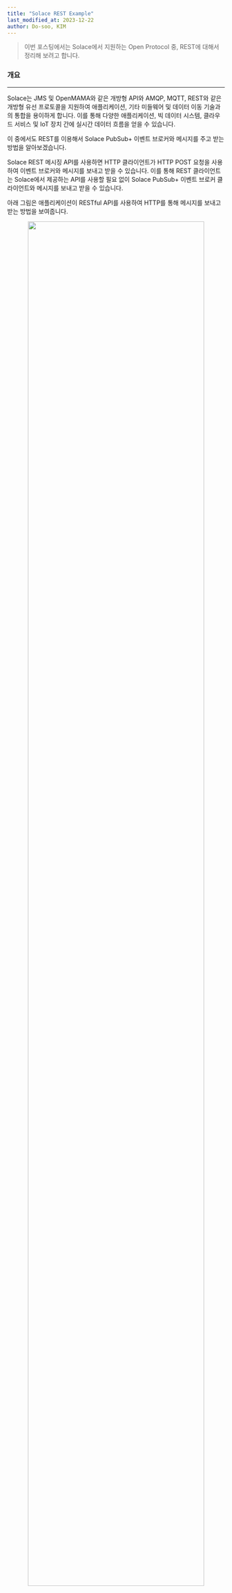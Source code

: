 ```yaml
---
title: "Solace REST Example"
last_modified_at: 2023-12-22
author: Do-soo, KIM
---
```



> 이번 포스팅에서는 Solace에서 지원하는 Open Protocol 중, REST에 대해서 정리해 보려고 합니다.

### 개요
---

Solace는 JMS 및 OpenMAMA와 같은 개방형 API와 AMQP, MQTT, REST와 같은 개방형 유선 프로토콜을 지원하여 애플리케이션, 기타 미들웨어 및 데이터 이동 기술과의 통합을 용이하게 합니다. 이를 통해 다양한 애플리케이션, 빅 데이터 시스템, 클라우드 서비스 및 IoT 장치 간에 실시간 데이터 흐름을 얻을 수 있습니다.

이 중에서도 REST를 이용해서 Solace PubSub+ 이벤트 브로커와 메시지를 주고 받는 방법을 알아보겠습니다.

Solace REST 메시징 API를 사용하면 HTTP 클라이언트가 HTTP POST 요청을 사용하여 이벤트 브로커와 메시지를 보내고 받을 수 있습니다. 이를 통해 REST 클라이언트는 Solace에서 제공하는 API를 사용할 필요 없이 Solace PubSub+ 이벤트 브로커 클라이언트와 메시지를 보내고 받을 수 있습니다.

아래 그림은 애플리케이션이 RESTful API를 사용하여 HTTP를 통해 메시지를 보내고 받는 방법을 보여줍니다.


<p align="center">
    <img src="https://github.com/epozen-dt/epozen-dt.github.io/assets/92565548/8337ae15-b12f-4f83-9981-98ea6ce0e07c" width="90%" height="90%" />
</p>

REST Producer는 HTTP POST 요청 body에 메시지 내용을 보내고, 응답 내용은 HTTP 200 OK 응답의 body에 전달됩니다. 

#### REST 수행 단계
---

아래 그림은 이벤트 브로커에 대한 연결 설정부터 데이터 흐름 시작까지의 단계 수행 과정입니다.<br>

<p align="center">
    <img src="https://github.com/epozen-dt/epozen-dt.github.io/assets/92565548/009395d1-8edf-41db-ac62-725cd436570a" width="90%" height="90%" />
</p>


1. REST 메시지 생성

2. REST 메시지 송신

3. 브로커 인증

4. 브로커 승인

5. 브로커 경로

6. URI 기반 브로커 지속

7. Subscribe 설정

8. 웹후크를 통해 애플리케이션에 대한 연결 open

9. 메시지 삭제

### REST 테스트
---

자, 그럼 이제 REST를 통해 메시지를 보내볼까요?

필자는 curl을 사용해 테스트 해 보았습니다.<br>
여러분들은 편하게 Postman 같은 무료 프로그램을 사용하셔도 됩니다.

Q/test라는 Queue로 "Hello World Queue"라는 메시지를 보내보겠습니다.<br>
사용방법은 다음과 같습니다.

```
curl -X POST -d {message} http://{ip:port}/QUEUE/{queue name} --header "Content-Type: text/plain"
```

그럼 메시지를 한번 보내볼까요?


<p align="center">
    <img src="https://github.com/epozen-dt/epozen-dt.github.io/assets/92565548/4c410e06-c99b-4a35-a437-c60185eb0275" width="100%" height="100%" />
</p>

별 다른 응답이 없어서 제대로 보내졌는지 모르겠네요.<br>
Queue로 보낸 메시지를 직접 읽어서 확인해봐야 합니다.

공식 문서 상에서는 REST Consumer가 있는 것처럼 설명이 되어 있지만 어딜 찾아봐도 consumer 예제는 없었습니다.<br>
그래서 귀찮기는 하지만, Solace에서 제공하는 메시지 송수신 테스트 유틸인 SDKPerf를 사용해서 메시지를 읽어보도록 하겠습니다.

사용방법은 다음과 같습니다.

```
sdkperf_java.bat -cip={ip:port} -cu={id@vpn} -cp={pw} -sql={destination} -md -q
```

그럼 아까 메시지가 제대로 송신되었는지 한번 읽어볼까요?

<p align="center">
    <img src="https://github.com/epozen-dt/epozen-dt.github.io/assets/92565548/b9575928-91a1-46ec-a040-13a2132e6a38" width="100%" height="100%" />
</p>

아까 보냈던 메시지를 잘 읽어왔네요.

여기까지 REST를 이용해 Solace 브로커에 메시지를 보내는 방법을 살펴보았습니다.

> Reference

- https://docs.solace.com (Solace 공식 문서)




